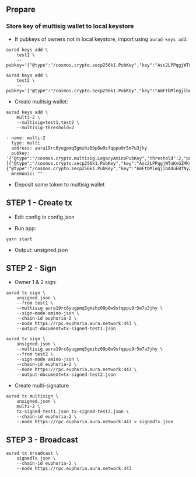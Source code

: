 ## Prepare

### Store key of multisig wallet to local keystore

- If pubkeys of owners not in local keystore, import using `aurad keys add`:

```
aurad keys add \
    test1 \
    --pubkey='{"@type":"/cosmos.crypto.secp256k1.PubKey","key":"Asc2LPPqgjWTuKvGZMKrhLXUxFjyLRtxy4mBtxqw3RG2"}'

aurad keys add \
    test2 \
    --pubkey='{"@type":"/cosmos.crypto.secp256k1.PubKey","key":"AmFtbMlegjibAduEBfNyZcVjrIN3W8JzGu/eIGzBUDVI"}'

```

- Create multisig wallet:

```
aurad keys add \
    multi-2 \
    --multisig=test1,test2 \
    --multisig-threshold=2

- name: multi-2
  type: multi
  address: aura19rc6yugpmq5gmzhz09p8w9sfqppu9r5m7u3jhy
  pubkey: '{"@type":"/cosmos.crypto.multisig.LegacyAminoPubKey","threshold":2,"public_keys":[{"@type":"/cosmos.crypto.secp256k1.PubKey","key":"Asc2LPPqgjWTuKvGZMKrhLXUxFjyLRtxy4mBtxqw3RG2"},{"@type":"/cosmos.crypto.secp256k1.PubKey","key":"AmFtbMlegjibAduEBfNyZcVjrIN3W8JzGu/eIGzBUDVI"}]}'
  mnemonic: ""
```

- Deposit some token to multisig wallet

## STEP 1 - Create tx

- Edit config in config.json

- Run app:

```
yarn start
```

- Output: unsigned.json

## STEP 2 - Sign

- Owner 1 & 2 sign:

```
aurad tx sign \
    unsigned.json \
    --from test1 \
    --multisig aura19rc6yugpmq5gmzhz09p8w9sfqppu9r5m7u3jhy \
    --sign-mode amino-json \
    --chain-id euphoria-2 \
    --node https://rpc.euphoria.aura.network:443 \
    --output-document=tx-signed-test1.json

aurad tx sign \
    unsigned.json \
    --multisig aura19rc6yugpmq5gmzhz09p8w9sfqppu9r5m7u3jhy \
    --from test2 \
    --sign-mode amino-json \
    --chain-id euphoria-2 \
    --node https://rpc.euphoria.aura.network:443 \
    --output-document=tx-signed-test2.json
```

- Create multi-signature

```
aurad tx multisign \
    unsigned.json \
    multi-2 \
    tx-signed-test1.json tx-signed-test2.json \
    --chain-id euphoria-2 \
    --node https://rpc.euphoria.aura.network:443 > signedTx.json
```

## STEP 3 - Broadcast

```
aurad tx broadcast \
    signedTx.json \
    --chain-id euphoria-2 \
    --node https://rpc.euphoria.aura.network:443
```
